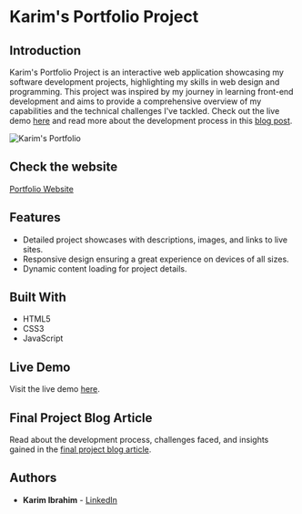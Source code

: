 # Karim's Portfolio Project

## Introduction

Karim's Portfolio Project is an interactive web application showcasing my software development projects, highlighting my skills in web design and programming. This project was inspired by my journey in learning front-end development and aims to provide a comprehensive overview of my capabilities and the technical challenges I've tackled. Check out the live demo [here](https://www.youtube.com/watch?v=nq60-ScBdeg) and read more about the development process in this [blog post](#).

![Karim's Portfolio](https://i.ibb.co/hfXwvq0/test4.png)  <!-- Replace '#' with the actual link to your screenshot -->

## Check the website

[Portfolio Website](https://rad-biscotti-574862.netlify.app/)

## Features

- Detailed project showcases with descriptions, images, and links to live sites.
- Responsive design ensuring a great experience on devices of all sizes.
- Dynamic content loading for project details.

## Built With

- HTML5
- CSS3
- JavaScript

## Live Demo

Visit the live demo [here](https://www.youtube.com/watch?v=nq60-ScBdeg).  <!-- Replace '#' with the link to your deployed site -->

## Final Project Blog Article

Read about the development process, challenges faced, and insights gained in the [final project blog article](#).  <!-- Replace '#' with the link to your blog post -->

## Authors

- **Karim Ibrahim** - [LinkedIn](https://www.linkedin.com/in/karim-elshehawy/)  <!-- Replace '#' with your LinkedIn link -->
